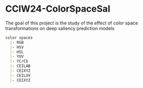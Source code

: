 # CCIW24-ColorSpaceSal

The goal of this project is the study of the effect of color  space transformations on deep saliency prediction models 


```md 
color spaces
  |- RGB 
  |- HSV
  |- HSL
  |- YUV 
  |- YCrCb
  |- CEILAB
  |- CEIXYZ
  |- CEILUV
  |- CEIXYZ
```

